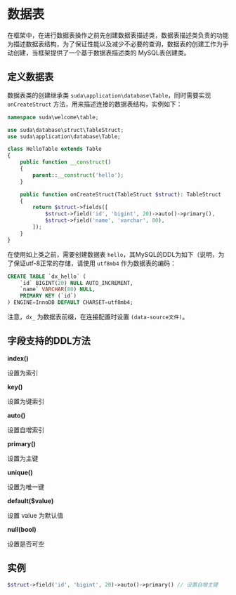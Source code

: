 # 数据表

在框架中，在进行数据表操作之前先创建数据表描述类，数据表描述类负责的功能为描述数据表结构，为了保证性能以及减少不必要的查询，数据表的创建工作为手动创建，当框架提供了一个基于数据表描述类的 MySQL表创建类。

## 定义数据表

数据表类的创建继承类 `suda\application\database\Table`，同时需要实现 `onCreateStruct` 方法，用来描述连接的数据表结构，实例如下：


```php
namespace suda\welcome\table;

use suda\database\struct\TableStruct;
use suda\application\database\Table;

class HelloTable extends Table
{
    public function __construct()
    {
        parent::__construct('hello');
    }

    public function onCreateStruct(TableStruct $struct): TableStruct
    {
        return $struct->fields([
            $struct->field('id', 'bigint', 20)->auto()->primary(),
            $struct->field('name', 'varchar', 80),
        ]);
    }
}

```

在使用如上类之前，需要创建数据表 `hello`，其MySQL的DDL为如下（说明，为了保证utf-8正常的存储，请使用 `utf8mb4` 作为数据表的编码：

```SQL
CREATE TABLE `dx_hello` (
	`id` BIGINT(20) NULL AUTO_INCREMENT,
	`name` VARCHAR(80) NULL,
	PRIMARY KEY (`id`)
) ENGINE=InnoDB DEFAULT CHARSET=utf8mb4;
```

注意，`dx_` 为数据表前缀，在连接配置时设置 `(data-source文件)`。

## 字段支持的DDL方法

**index()**

设置为索引

**key()**

设置为键索引

**auto()**

设置自增索引

**primary()**

设置为主键

**unique()**

设置为唯一键

**default($value)**

设置 value 为默认值

**null(bool)**

设置是否可空

## 实例

```php
$struct->field('id', 'bigint', 20)->auto()->primary() // 设置自增主键
```

